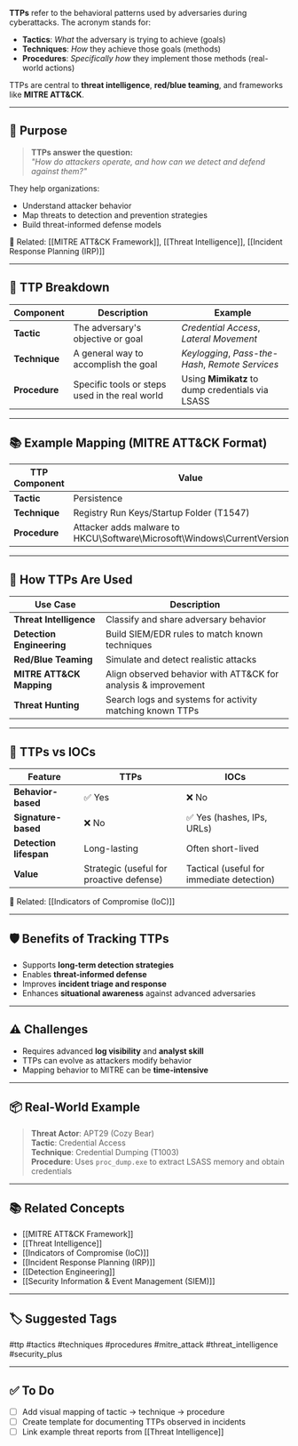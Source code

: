 **TTPs** refer to the behavioral patterns used by adversaries during cyberattacks. The acronym stands for:

- **Tactics**: _What_ the adversary is trying to achieve (goals)
- **Techniques**: _How_ they achieve those goals (methods)
- **Procedures**: _Specifically how_ they implement those methods (real-world actions)

TTPs are central to **threat intelligence**, **red/blue teaming**, and frameworks like **MITRE ATT&CK**.

---

## 🎯 Purpose

> **TTPs answer the question:**  
> _"How do attackers operate, and how can we detect and defend against them?"_

They help organizations:
- Understand attacker behavior
- Map threats to detection and prevention strategies
- Build threat-informed defense models

📎 Related: [[MITRE ATT&CK Framework]], [[Threat Intelligence]], [[Incident Response Planning (IRP)]]

---

## 🧱 TTP Breakdown

| Component    | Description                                         | Example                                           |
|--------------|-----------------------------------------------------|---------------------------------------------------|
| **Tactic**    | The adversary's objective or goal                  | *Credential Access*, *Lateral Movement*           |
| **Technique** | A general way to accomplish the goal               | *Keylogging*, *Pass-the-Hash*, *Remote Services*  |
| **Procedure** | Specific tools or steps used in the real world     | Using **Mimikatz** to dump credentials via LSASS  |

---

## 📚 Example Mapping (MITRE ATT&CK Format)

| TTP Component        | Value                                       |
|----------------------|---------------------------------------------|
| **Tactic**           | Persistence                                 |
| **Technique**        | Registry Run Keys/Startup Folder (T1547)   |
| **Procedure**        | Attacker adds malware to HKCU\Software\Microsoft\Windows\CurrentVersion\Run |

---

## 🧰 How TTPs Are Used

| Use Case                 | Description                                                       |
|--------------------------|-------------------------------------------------------------------|
| **Threat Intelligence**  | Classify and share adversary behavior                            |
| **Detection Engineering**| Build SIEM/EDR rules to match known techniques                   |
| **Red/Blue Teaming**     | Simulate and detect realistic attacks                            |
| **MITRE ATT&CK Mapping** | Align observed behavior with ATT&CK for analysis & improvement   |
| **Threat Hunting**       | Search logs and systems for activity matching known TTPs         |

---

## 🔁 TTPs vs IOCs

| Feature            | TTPs                                         | IOCs                                      |
|--------------------|----------------------------------------------|-------------------------------------------|
| **Behavior-based** | ✅ Yes                                       | ❌ No                                     |
| **Signature-based**| ❌ No                                        | ✅ Yes (hashes, IPs, URLs)                |
| **Detection lifespan** | Long-lasting                             | Often short-lived                        |
| **Value**          | Strategic (useful for proactive defense)     | Tactical (useful for immediate detection) |

📎 Related: [[Indicators of Compromise (IoC)]]

---

## 🛡 Benefits of Tracking TTPs

- Supports **long-term detection strategies**
- Enables **threat-informed defense**
- Improves **incident triage and response**
- Enhances **situational awareness** against advanced adversaries

---

## ⚠️ Challenges

- Requires advanced **log visibility** and **analyst skill**
- TTPs can evolve as attackers modify behavior
- Mapping behavior to MITRE can be **time-intensive**

---

## 📦 Real-World Example

> **Threat Actor**: APT29 (Cozy Bear)  
> **Tactic**: Credential Access  
> **Technique**: Credential Dumping (T1003)  
> **Procedure**: Uses `proc_dump.exe` to extract LSASS memory and obtain credentials

---

## 📚 Related Concepts

- [[MITRE ATT&CK Framework]]
- [[Threat Intelligence]]
- [[Indicators of Compromise (IoC)]]
- [[Incident Response Planning (IRP)]]
- [[Detection Engineering]]
- [[Security Information & Event Management (SIEM)]]

---

## 🏷 Suggested Tags

#ttp #tactics #techniques #procedures #mitre_attack #threat_intelligence #security_plus

---

## ✅ To Do

- [ ] Add visual mapping of tactic → technique → procedure
- [ ] Create template for documenting TTPs observed in incidents
- [ ] Link example threat reports from [[Threat Intelligence]]
